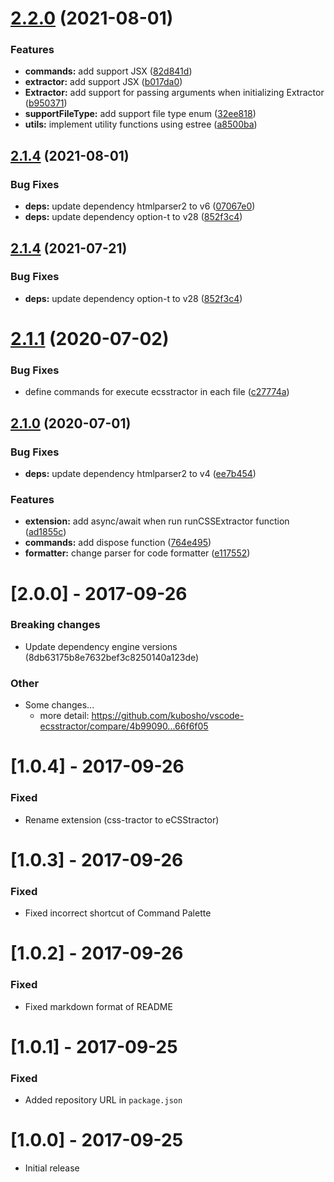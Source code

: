 # [2.2.0](https://github.com/kubosho/vscode-ecsstractor/compare/v2.1.4...v2.2.0) (2021-08-01)


### Features

* **commands:** add support JSX ([82d841d](https://github.com/kubosho/vscode-ecsstractor/commit/82d841dc3d9d0280ada6272dc6c01aed3dacd8eb))
* **extractor:** add support JSX ([b017da0](https://github.com/kubosho/vscode-ecsstractor/commit/b017da0ac745e322d338dcaabc2d05bc38b94a57))
* **Extractor:** add support for passing arguments when initializing Extractor ([b950371](https://github.com/kubosho/vscode-ecsstractor/commit/b9503714eb650b39c2df2c7bb1bd0481f3e98fcc))
* **supportFileType:** add support file type enum ([32ee818](https://github.com/kubosho/vscode-ecsstractor/commit/32ee818e3e0e45eb089b8f75dd1778d76ec1162d))
* **utils:** implement utility functions using estree ([a8500ba](https://github.com/kubosho/vscode-ecsstractor/commit/a8500bab2430cace92b36d72734d0c40583d6b7e))

## [2.1.4](https://github.com/kubosho/vscode-ecsstractor/compare/v2.1.3...v2.1.4) (2021-08-01)


### Bug Fixes

* **deps:** update dependency htmlparser2 to v6 ([07067e0](https://github.com/kubosho/vscode-ecsstractor/commit/07067e0f50698ef3301da521330aab676d04a39f))
* **deps:** update dependency option-t to v28 ([852f3c4](https://github.com/kubosho/vscode-ecsstractor/commit/852f3c49b56868b57e7669e522d8f1985ead787a))

## [2.1.4](https://github.com/kubosho/vscode-ecsstractor/compare/v2.1.3...v2.1.4) (2021-07-21)


### Bug Fixes

* **deps:** update dependency option-t to v28 ([852f3c4](https://github.com/kubosho/vscode-ecsstractor/commit/852f3c49b56868b57e7669e522d8f1985ead787a))

# [2.1.1](https://github.com/kubosho/vscode-ecsstractor/compare/v2.1.0...v2.1.1) (2020-07-02)

### Bug Fixes

-   define commands for execute ecsstractor in each file ([c27774a](https://github.com/kubosho/vscode-ecsstractor/commit/c27774a158386c60a776501c491388d9b3b58c73))

## [2.1.0](https://github.com/kubosho/vscode-ecsstractor/compare/v2.0.0...v2.1.0) (2020-07-01)

### Bug Fixes

-   **deps:** update dependency htmlparser2 to v4 ([ee7b454](https://github.com/kubosho/vscode-ecsstractor/commit/ee7b454c05b9ce8c84d613c4b9016354972f60b7))

### Features

-   **extension:** add async/await when run runCSSExtractor function ([ad1855c](https://github.com/kubosho/vscode-ecsstractor/commit/ad1855ccf921d54fede73fc625fd970810e49422))
-   **commands:** add dispose function ([764e495](https://github.com/kubosho/vscode-ecsstractor/commit/764e49558a765f9adcefc2ca3dd9adc0769d4fb4))
-   **formatter:** change parser for code formatter ([e117552](https://github.com/kubosho/vscode-ecsstractor/commit/e117552a104fde3988611bae3bbc171f250105a8))

# [2.0.0] - 2017-09-26

### Breaking changes

-   Update dependency engine versions (8db63175b8e7632bef3c8250140a123de)

### Other

-   Some changes...
    -   more detail: https://github.com/kubosho/vscode-ecsstractor/compare/4b99090...66f6f05

# [1.0.4] - 2017-09-26

### Fixed

-   Rename extension (css-tractor to eCSStractor)

# [1.0.3] - 2017-09-26

### Fixed

-   Fixed incorrect shortcut of Command Palette

# [1.0.2] - 2017-09-26

### Fixed

-   Fixed markdown format of README

# [1.0.1] - 2017-09-25

### Fixed

-   Added repository URL in `package.json`

# [1.0.0] - 2017-09-25

-   Initial release
